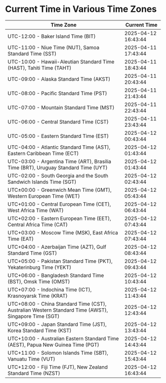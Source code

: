 # Current Time in Various Time Zones

| Time Zone | Current Time |
|-----------|--------------|
| UTC-12:00 - Baker Island Time (BIT) | 2025-04-12 16:43:44 |
| UTC-11:00 - Niue Time (NUT), Samoa Standard Time (SST) | 2025-04-11 17:43:44 |
| UTC-10:00 - Hawaii-Aleutian Standard Time (HAST), Tahiti Time (TAHT) | 2025-04-11 18:43:44 |
| UTC-09:00 - Alaska Standard Time (AKST) | 2025-04-11 20:43:44 |
| UTC-08:00 - Pacific Standard Time (PST) | 2025-04-11 21:43:44 |
| UTC-07:00 - Mountain Standard Time (MST) | 2025-04-11 22:43:44 |
| UTC-06:00 - Central Standard Time (CST) | 2025-04-11 23:43:44 |
| UTC-05:00 - Eastern Standard Time (EST) | 2025-04-12 00:43:44 |
| UTC-04:00 - Atlantic Standard Time (AST), Eastern Caribbean Time (ECT) | 2025-04-12 01:43:44 |
| UTC-03:00 - Argentina Time (ART), Brasília Time (BRT), Uruguay Standard Time (UYT) | 2025-04-12 01:43:44 |
| UTC-02:00 - South Georgia and the South Sandwich Islands Time (SGT) | 2025-04-12 02:43:44 |
| UTC±00:00 - Greenwich Mean Time (GMT), Western European Time (WET) | 2025-04-12 05:43:44 |
| UTC+01:00 - Central European Time (CET), West Africa Time (WAT) | 2025-04-12 06:43:44 |
| UTC+02:00 - Eastern European Time (EET), Central Africa Time (CAT) | 2025-04-12 07:43:44 |
| UTC+03:00 - Moscow Time (MSK), East Africa Time (EAT) | 2025-04-12 07:43:44 |
| UTC+04:00 - Azerbaijan Time (AZT), Gulf Standard Time (GST) | 2025-04-12 08:43:44 |
| UTC+05:00 - Pakistan Standard Time (PKT), Yekaterinburg Time (YEKT) | 2025-04-12 09:43:44 |
| UTC+06:00 - Bangladesh Standard Time (BST), Omsk Time (OMST) | 2025-04-12 10:43:44 |
| UTC+07:00 - Indochina Time (ICT), Krasnoyarsk Time (KRAT) | 2025-04-12 11:43:44 |
| UTC+08:00 - China Standard Time (CST), Australian Western Standard Time (AWST), Singapore Time (SGT) | 2025-04-12 12:43:44 |
| UTC+09:00 - Japan Standard Time (JST), Korea Standard Time (KST) | 2025-04-12 13:43:44 |
| UTC+10:00 - Australian Eastern Standard Time (AEST), Papua New Guinea Time (PGT) | 2025-04-12 14:43:44 |
| UTC+11:00 - Solomon Islands Time (SBT), Vanuatu Time (VUT) | 2025-04-12 15:43:44 |
| UTC+12:00 - Fiji Time (FJT), New Zealand Standard Time (NZST) | 2025-04-12 16:43:44 |
